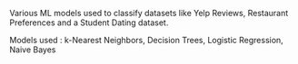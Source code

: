 Various ML models used to classify datasets like Yelp Reviews, Restaurant Preferences and a Student Dating dataset.

Models used :
k-Nearest Neighbors,
Decision Trees,
Logistic Regression, Naive Bayes
